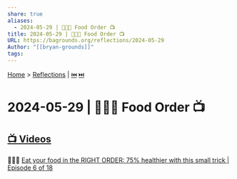 ```yaml
---
share: true
aliases:
  - 2024-05-29 | 🥕🍖🍞 Food Order 📺
title: 2024-05-29 | 🥕🍖🍞 Food Order 📺
URL: https://bagrounds.org/reflections/2024-05-29
Author: "[[bryan-grounds]]"
tags:
---
```

[Home](../index.md) > [Reflections](./index.md) | [⏮️](./2024-05-28.md) [⏭️](./2024-05-30.md)  
# 2024-05-29 | 🥕🍖🍞 Food Order 📺  
## [📺 Videos](../videos/index.md)  
🥦🍗🍚 [Eat your food in the RIGHT ORDER: 75% healthier with this small trick | Episode 6 of 18](../videos/eat-your-food-in-the-right-order-75-healthier-with-this-small-trick-episode-6-of-18.md)